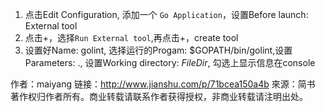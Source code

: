 1. 点击Edit Configuration, 添加一个 `Go Application`，设置Before launch: External tool
2. 点击+，选择`Run External tool`,再点击+，create tool
3. 设置好Name: golint, 选择运行的Progam: $GOPATH/bin/golint,设置Parameters: ., 设置Working directory: $FileDir$, 勾选上显示信息在console

作者：maiyang
链接：http://www.jianshu.com/p/71bcea150a4b
來源：简书
著作权归作者所有。商业转载请联系作者获得授权，非商业转载请注明出处。
